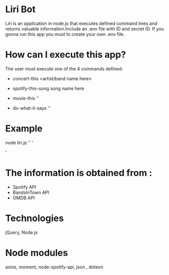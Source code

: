 # Liri Bot
Liri is an application in node.js that executes defined command lines and returns valuable information.Include an .env file with ID and secret ID. If you gonna run this app you must to create your own .env file.

# How can I execute this app?
The user must execute one of the 4 commands defined:
* concert-this  <artist/band name here>

* spotify-this-song  song name here
 
* movie-this '<movie name here>'
 
* do-what-it-says '<read data from random.txt>'
 
# Example

 node liri.js '<command line >' '<search value>'

# The information is obtained from : 
 * Spotify API
 * BandsInTown API
 * OMDB API
 
# Technologies
jQuery, Node.js

# Node modules
axios, moment, node-spotify-api, json , dotevn



